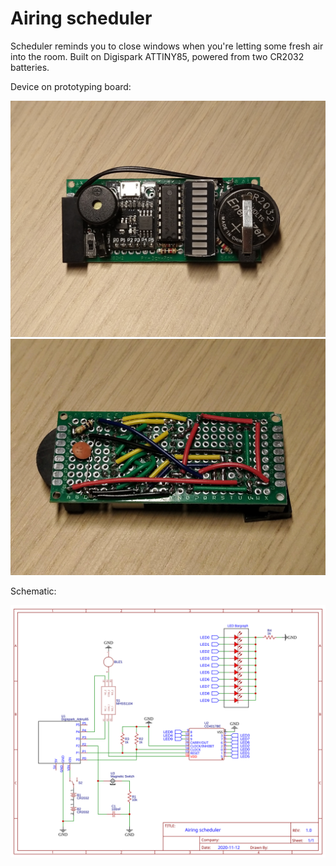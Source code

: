 # Airing scheduler

Scheduler reminds you to close windows when you're letting some fresh air into the room. Built on Digispark ATTINY85, powered from two CR2032 batteries.

Device on prototyping board:
<p align="center">
    <img src="readme/device-front.jpg" width="800" />
    <img src="readme/device-back.jpg" width="800" />
</p>

Schematic:
<p align="center">
    <img src="readme/schematic.svg" width="800" />
</p>